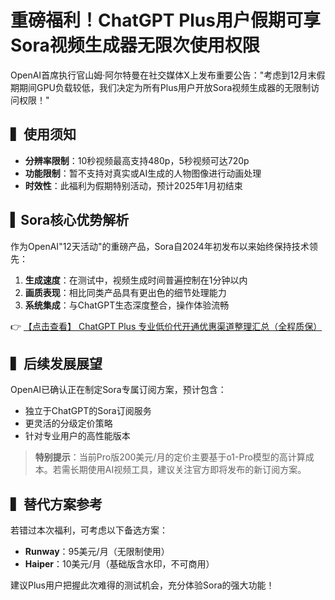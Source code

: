 # 重磅福利！ChatGPT Plus用户假期可享Sora视频生成器无限次使用权限

OpenAI首席执行官山姆·阿尔特曼在社交媒体X上发布重要公告："考虑到12月末假期期间GPU负载较低，我们决定为所有Plus用户开放Sora视频生成器的无限制访问权限！"

## ▍使用须知

- **分辨率限制**：10秒视频最高支持480p，5秒视频可达720p
- **功能限制**：暂不支持对真实或AI生成的人物图像进行动画处理
- **时效性**：此福利为假期特别活动，预计2025年1月初结束

## ▍Sora核心优势解析

作为OpenAI"12天活动"的重磅产品，Sora自2024年初发布以来始终保持技术领先：

1. **生成速度**：在测试中，视频生成时间普遍控制在1分钟以内
2. **画质表现**：相比同类产品具有更出色的细节处理能力
3. **系统集成**：与ChatGPT生态深度整合，操作体验流畅

👉 [【点击查看】 ChatGPT Plus 专业低价代开通优惠渠道整理汇总（全程质保）](https://bit.ly/DaiKai)

## ▍后续发展展望

OpenAI已确认正在制定Sora专属订阅方案，预计包含：

- 独立于ChatGPT的Sora订阅服务
- 更灵活的分级定价策略
- 针对专业用户的高性能版本

> **特别提示**：当前Pro版200美元/月的定价主要基于o1-Pro模型的高计算成本。若需长期使用AI视频工具，建议关注官方即将发布的新订阅方案。

## ▍替代方案参考

若错过本次福利，可考虑以下备选方案：

- **Runway**：95美元/月（无限制使用）
- **Haiper**：10美元/月（基础版含水印，不可商用）

建议Plus用户把握此次难得的测试机会，充分体验Sora的强大功能！